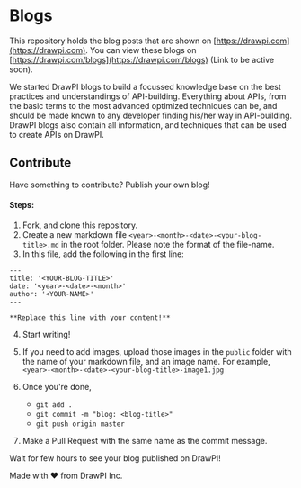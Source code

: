 # Blogs

This repository holds the blog posts that are shown on [https://drawpi.com](https://drawpi.com). 
You can view these blogs on [https://drawpi.com/blogs](https://drawpi.com/blogs) (Link to be active soon).

We started DrawPI blogs to build a focussed knowledge base on the best practices and understandings of API-building.
Everything about APIs, from the basic terms to the most advanced optimized techniques can be, and should be made known to any developer finding his/her way in API-building.
DrawPI blogs also contain all information, and techniques that can be used to create APIs on DrawPI.

## Contribute

Have something to contribute? Publish your own blog!
#### Steps:

1. Fork, and clone this repository.
2. Create a new markdown file `<year>-<month>-<date>-<your-blog-title>.md` in the root folder. Please note the format of the file-name.
3. In this file, add the following in the first line:
```
---
title: '<YOUR-BLOG-TITLE>'
date: '<year>-<date>-<month>'
author: '<YOUR-NAME>'
---

**Replace this line with your content!**
```
4. Start writing!
5. If you need to add images, upload those images in the `public` folder with the name of your markdown file, and an image name. For example,
`<year>-<month>-<date>-<your-blog-title>-image1.jpg`

6. Once you're done,
    - `git add .`
    - `git commit -m "blog: <blog-title>"`
    - `git push origin master`
7. Make a  Pull Request with the same name as the commit message.

Wait for few hours to see your blog published on DrawPI!

Made with :heart: from DrawPI Inc.
